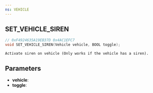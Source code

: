 ```yaml
---
ns: VEHICLE
---
```

## SET_VEHICLE_SIREN

```c
// 0xF4924635A19EB37D 0x4AC1EFC7
void SET_VEHICLE_SIREN(Vehicle vehicle, BOOL toggle);
```

```
Activate siren on vehicle (Only works if the vehicle has a siren).  
```

## Parameters
* **vehicle**: 
* **toggle**: 

